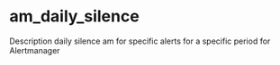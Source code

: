# am_daily_silence
Description  daily silence am for specific alerts for a specific period for Alertmanager
